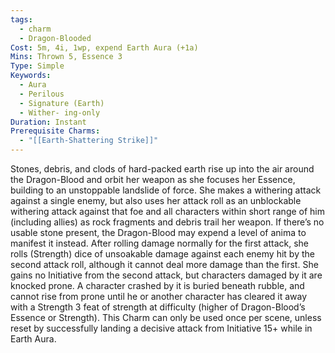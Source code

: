 ```yaml
---
tags:
  - charm
  - Dragon-Blooded
Cost: 5m, 4i, 1wp, expend Earth Aura (+1a)
Mins: Thrown 5, Essence 3
Type: Simple
Keywords:
  - Aura
  - Perilous
  - Signature (Earth)
  - Wither- ing-only
Duration: Instant
Prerequisite Charms:
  - "[[Earth-Shattering Strike]]"
---
```

Stones, debris, and clods of hard-packed earth rise up into the air around the Dragon-Blood and orbit her weapon as she focuses her Essence, building to an unstoppable landslide of force. She makes a withering attack against a single enemy, but also uses her attack roll as an unblockable withering attack against that foe and all characters within short range of him (including allies) as rock fragments and debris trail her weapon. If there’s no usable stone present, the Dragon-Blood may expend a level of anima to manifest it instead. After rolling damage normally for the first attack, she rolls (Strength) dice of unsoakable damage against each enemy hit by the second attack roll, although it cannot deal more damage than the first. She gains no Initiative from the second attack, but characters damaged by it are knocked prone. A character crashed by it is buried beneath rubble, and cannot rise from prone until he or another character has cleared it away with a Strength 3 feat of strength at difficulty (higher of Dragon-Blood’s Essence or Strength). This Charm can only be used once per scene, unless reset by successfully landing a decisive attack from Initiative 15+ while in Earth Aura.